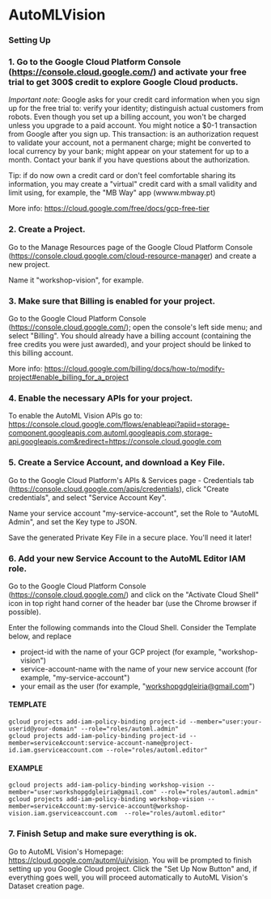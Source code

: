# AutoMLVision

### Setting Up

### 1. Go to the Google Cloud Platform Console (https://console.cloud.google.com/) and activate your free trial to get 300$ credit to explore Google Cloud products.

*Important note:* Google asks for your credit card information when you sign up for the free trial to: verify your identity; distinguish actual customers from robots. Even though you set up a billing account, you won't be charged unless you upgrade to a paid account. You might notice a $0-1 transaction from Google after you sign up. This transaction: is an authorization request to validate your account, not a permanent charge; might be converted to local currency by your bank; might appear on your statement for up to a month. Contact your bank if you have questions about the authorization.
	
Tip: if do now own a credit card or don't feel comfortable sharing its information, you may create a "virtual" credit card with a small validity and limit using, for example, the "MB Way" app (wwww.mbway.pt)
	
More info: https://cloud.google.com/free/docs/gcp-free-tier

### 2. Create a Project. 

Go to the Manage Resources page of the Google Cloud Platform Console (https://console.cloud.google.com/cloud-resource-manager) and create a new project. 

Name it "workshop-vision", for example.

### 3. Make sure that Billing is enabled for your project. 

Go to the Google Cloud Platform Console (https://console.cloud.google.com/); open the console's left side menu; and select "Billing". You should already have a billing account (containing the free credits you were just awarded), and your project should be linked to this billing account.

More info: https://cloud.google.com/billing/docs/how-to/modify-project#enable_billing_for_a_project

### 4. Enable the necessary APIs for your project.

To enable the AutoML Vision APIs go to: https://console.cloud.google.com/flows/enableapi?apiid=storage-component.googleapis.com,automl.googleapis.com,storage-api.googleapis.com&redirect=https://console.cloud.google.com

### 5. Create a Service Account, and download a Key File.

Go to the Google Cloud Platform's APIs & Services page - Credentials tab (https://console.cloud.google.com/apis/credentials), click "Create credentials", and select "Service Account Key".

Name your service account "my-service-account", set the Role to "AutoML Admin", and set the Key type to JSON.

Save the generated Private Key File in a secure place. You'll need it later!

### 6. Add your new Service Account to the AutoML Editor IAM role.

Go to the Google Cloud Platform Console (https://console.cloud.google.com/) and click on the "Activate Cloud Shell" icon in top right hand corner of the header bar (use the Chrome browser if possible).

Enter the following commands into the Cloud Shell. Consider the Template below, and replace 
* project-id with the name of your GCP project (for example, "workshop-vision")
* service-account-name with the name of your new service account (for example, "my-service-account")
* your email as the user (for example, "workshopgdgleiria@gmail.com")

#### TEMPLATE
```
gcloud projects add-iam-policy-binding project-id --member="user:your-userid@your-domain" --role="roles/automl.admin"
gcloud projects add-iam-policy-binding project-id --member=serviceAccount:service-account-name@project-id.iam.gserviceaccount.com --role="roles/automl.editor"
```

#### EXAMPLE
```
gcloud projects add-iam-policy-binding workshop-vision --member="user:workshopgdgleiria@gmail.com" --role="roles/automl.admin"
gcloud projects add-iam-policy-binding workshop-vision --member=serviceAccount:my-service-account@workshop-vision.iam.gserviceaccount.com  --role="roles/automl.editor"
```

### 7. Finish Setup and make sure everything is ok.

Go to AutoML Vision's Homepage: https://cloud.google.com/automl/ui/vision. You will be prompted to finish setting up you Google Cloud project. Click the "Set Up Now Button" and, if everything goes well, you will proceed automatically to AutoML Vision's Dataset creation page.
